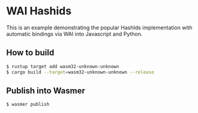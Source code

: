 # WAI Hashids

This is an example demonstrating the popular HashIds implementation with automatic bindings via WAI into Javascript and Python.

## How to build

```bash
$ rustup target add wasm32-unknown-unknown
$ cargo build --target=wasm32-unknown-unknown --release
```

## Publish into Wasmer

```bash
$ wasmer publish
```
